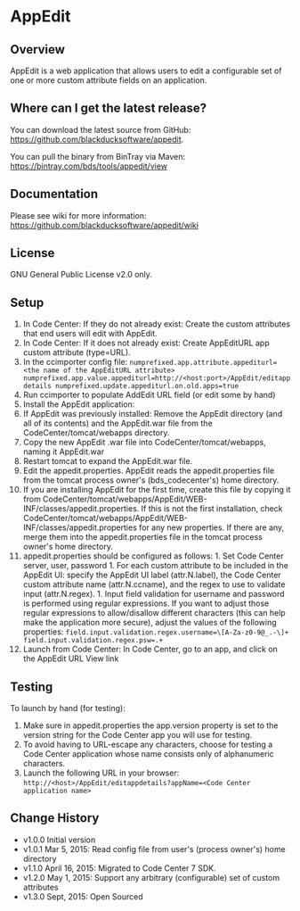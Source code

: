 # AppEdit
## Overview

AppEdit is a web application that allows users to edit a configurable set of one or more custom attribute fields on an application.

## Where can I get the latest release?

You can download the latest source from GitHub: https://github.com/blackducksoftware/appedit.

You can pull the binary from BinTray via Maven: https://bintray.com/bds/tools/appedit/view

## Documentation

Please see wiki for more information: https://github.com/blackducksoftware/appedit/wiki

## License

GNU General Public License v2.0 only.

## Setup

1. In Code Center: If they do not already exist: Create the custom attributes that end users will edit with AppEdit.
1. In Code Center: If it does not already exist: Create AppEditURL app custom attribute (type=URL).
1. In the ccimporter config file:
    ``numprefixed.app.attribute.appediturl=<the name of the AppEditURL attribute>
    numprefixed.app.value.appediturl=http://<host:port>/AppEdit/editappdetails
    numprefixed.update.appediturl.on.old.apps=true``
1. Run ccimporter to populate AddEdit URL field (or edit some by hand)
1. Install the AppEdit application:
  1. If AppEdit was previously installed: Remove the AppEdit directory (and all of its contents) and the AppEdit.war file from the CodeCenter/tomcat/webapps directory.
  1. Copy the new AppEdit .war file into CodeCenter/tomcat/webapps, naming it AppEdit.war
  1. Restart tomcat to expand the AppEdit.war file.
1. Edit the appedit.properties. AppEdit reads the appedit.properties file from the tomcat process owner's (bds_codecenter's) home directory.
  1. If you are installing AppEdit for the first time, create this file by copying it from
    		CodeCenter/tomcat/webapps/AppEdit/WEB-INF/classes/appedit.properties. If this is not the
    		first installation, check CodeCenter/tomcat/webapps/AppEdit/WEB-INF/classes/appedit.properties
    		for any new properties. If there are any, merge them into the appedit.properties file
    		in the tomcat process owner's home directory. 
  1. appedit.properties should be configured as follows:
    1. Set Code Center server, user, password
    1. For each custom attribute to be included in the AppEdit UI: specify the AppEdit UI label (attr.N.label), the Code Center custom attribute name (attr.N.ccname), and the regex to use to validate input (attr.N.regex).
    1. Input field validation for username and password is performed using regular expressions. If you want to adjust those regular expressions to allow/disallow different characters (this can help make the application more secure), adjust the values of the following properties:
        ``field.input.validation.regex.username=\[A-Za-z0-9@_.-\]+
        field.input.validation.regex.psw=.+``
1. Launch from Code Center: In Code Center, go to an app, and click on the AppEdit URL View link

## Testing

To launch by hand (for testing):

1. Make sure in appedit.properties the app.version property is set to the version string for the Code Center app you will use for testing.
1. To avoid having to URL-escape any characters, choose for testing a Code Center application whose name consists only of alphanumeric characters.
1. Launch the following URL in your browser:
    ``http://<host>/AppEdit/editappdetails?appName=<Code Center application name>``
    
## Change History
* v1.0.0 Initial version
* v1.0.1 Mar 5, 2015: Read config file from user's (process owner's) home directory
* v1.1.0 April 16, 2015: Migrated to Code Center 7 SDK.
* v1.2.0 May 1, 2015: Support any arbitrary (configurable) set of custom attributes
* v1.3.0 Sept, 2015: Open Sourced
